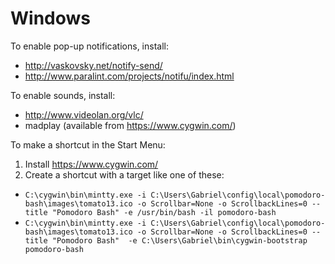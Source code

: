 # Windows

To enable pop-up notifications, install:
* http://vaskovsky.net/notify-send/
* http://www.paralint.com/projects/notifu/index.html

To enable sounds, install:
* http://www.videolan.org/vlc/
* madplay (available from https://www.cygwin.com/)

To make a shortcut in the Start Menu:
1. Install https://www.cygwin.com/
1. Create a shortcut with a target like one of these:
  * `C:\cygwin\bin\mintty.exe -i C:\Users\Gabriel\config\local\pomodoro-bash\images\tomato13.ico -o Scrollbar=None -o ScrollbackLines=0 --title "Pomodoro Bash" -e /usr/bin/bash -il pomodoro-bash`
  * `C:\cygwin\bin\mintty.exe -i C:\Users\Gabriel\config\local\pomodoro-bash\images\tomato13.ico -o Scrollbar=None -o ScrollbackLines=0 --title "Pomodoro Bash"  -e C:\Users\Gabriel\bin\cygwin-bootstrap pomodoro-bash`
